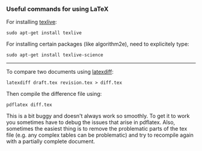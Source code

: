 ### Useful commands for using LaTeX

For installing [texlive](https://www.tug.org/texlive/):

```
sudo apt-get install texlive
```

For installing certain packages (like algorithm2e), need to explicitely type:

```
sudo apt-get install texlive-science
```

---

To compare two documents using [latexdiff](https://ctan.org/tex-archive/support/latexdiff):

```
latexdiff draft.tex revision.tex > diff.tex
```

Then compile the difference file using:

```
pdflatex diff.tex
```

This is a bit buggy and doesn't always work so smoothly. To get it to work you sometimes have to debug the issues that arise in pdflatex. Also, sometimes the easiest thing is to remove the problematic parts of the tex file (e.g. any complex tables can be problematic) and try to recompile again with a partially complete document.

